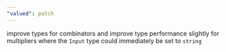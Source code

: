 ```yaml
---
"valued": patch
---
```


improve types for combinators and improve type performance slightly for multipliers where the `Input` type could immediately be set to `string`
